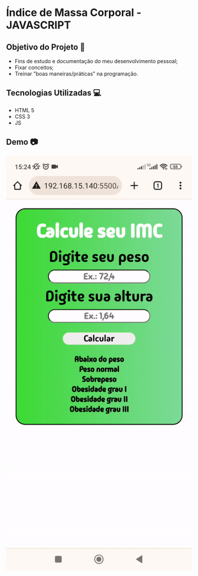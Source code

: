 # Índice de Massa Corporal - JAVASCRIPT
## Objetivo do Projeto 🎯
- Fins de estudo e documentação do meu desenvolvimento pessoal;
- Fixar conceitos;
- Treinar "boas maneiras/práticas" na programação.

## Tecnologias Utilizadas 💻
- HTML 5 
- CSS 3 
- JS

## Demo 📷

<p align="center">
  <img width="900" src="toReadme/imc.gif">
</p>
